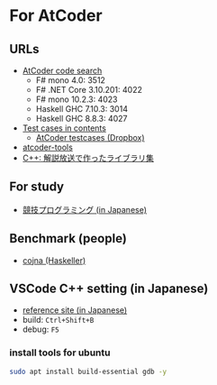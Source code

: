 # For AtCoder

## URLs

- [AtCoder code search](https://twitter.com/rsk0315_h4x/status/1273556940912603145)
  - F# mono 4.0: 3512
  - F# .NET Core 3.10.201: 4022
  - F# mono 10.2.3: 4023
  - Haskell GHC 7.10.3: 3014
  - Haskell GHC 8.8.3: 4027
- [Test cases in contents](https://atcoder.jp/posts/20)
  - [AtCoder testcases (Dropbox)](https://www.dropbox.com/sh/nx3tnilzqz7df8a/AAAYlTq2tiEHl5hsESw6-yfLa?dl=0)
- [atcoder-tools](https://github.com/kyuridenamida/atcoder-tools)
- [C++: 解説放送で作ったライブラリ集](https://github.com/atcoder-live/library)

## For study

- [競技プログラミング (in Japanese)](https://phasetr.com/archive/fc/pg/cp/)

## Benchmark (people)

- [cojna (Haskeller)](https://atcoder.jp/users/cojna/history)

## VSCode C++ setting (in Japanese)

- [reference site (in Japanese)](https://qiita.com/2019Shun/items/5ab290a4117a00e373b6)
- build: `Ctrl+Shift+B`
- debug: `F5`

### install tools for ubuntu

```sh
sudo apt install build-essential gdb -y
```
